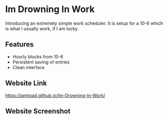 # Im Drowning In Work
Introducing an extremely simple work scheduler. It is setup for a 10-6 which is what I usually work, if I am lucky.

## Features
* Hourly blocks from 10-6
* Persistent saving of entries
* Clean interface

## Website Link
https://jamtoad.github.io/Im-Drowning-In-Work/

## Website Screenshot
